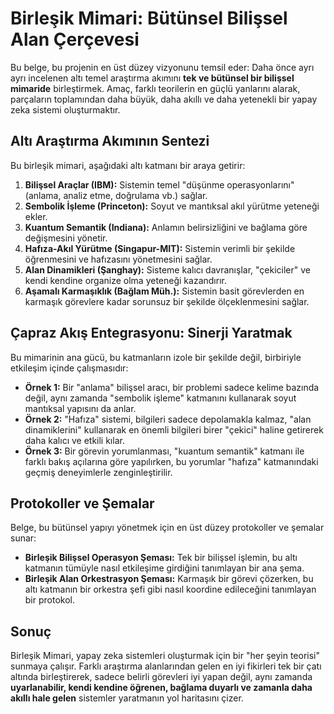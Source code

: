 # Birleşik Mimari: Bütünsel Bilişsel Alan Çerçevesi

Bu belge, bu projenin en üst düzey vizyonunu temsil eder: Daha önce ayrı ayrı incelenen altı temel araştırma akımını **tek ve bütünsel bir bilişsel mimaride** birleştirmek. Amaç, farklı teorilerin en güçlü yanlarını alarak, parçaların toplamından daha büyük, daha akıllı ve daha yetenekli bir yapay zeka sistemi oluşturmaktır.

## Altı Araştırma Akımının Sentezi

Bu birleşik mimari, aşağıdaki altı katmanı bir araya getirir:

1.  **Bilişsel Araçlar (IBM):** Sistemin temel "düşünme operasyonlarını" (anlama, analiz etme, doğrulama vb.) sağlar.
2.  **Sembolik İşleme (Princeton):** Soyut ve mantıksal akıl yürütme yeteneği ekler.
3.  **Kuantum Semantik (Indiana):** Anlamın belirsizliğini ve bağlama göre değişmesini yönetir.
4.  **Hafıza-Akıl Yürütme (Singapur-MIT):** Sistemin verimli bir şekilde öğrenmesini ve hafızasını yönetmesini sağlar.
5.  **Alan Dinamikleri (Şanghay):** Sisteme kalıcı davranışlar, "çekiciler" ve kendi kendine organize olma yeteneği kazandırır.
6.  **Aşamalı Karmaşıklık (Bağlam Müh.):** Sistemin basit görevlerden en karmaşık görevlere kadar sorunsuz bir şekilde ölçeklenmesini sağlar.

## Çapraz Akış Entegrasyonu: Sinerji Yaratmak

Bu mimarinin ana gücü, bu katmanların izole bir şekilde değil, birbiriyle etkileşim içinde çalışmasıdır:

*   **Örnek 1:** Bir "anlama" bilişsel aracı, bir problemi sadece kelime bazında değil, aynı zamanda "sembolik işleme" katmanını kullanarak soyut mantıksal yapısını da anlar.
*   **Örnek 2:** "Hafıza" sistemi, bilgileri sadece depolamakla kalmaz, "alan dinamiklerini" kullanarak en önemli bilgileri birer "çekici" haline getirerek daha kalıcı ve etkili kılar.
*   **Örnek 3:** Bir görevin yorumlanması, "kuantum semantik" katmanı ile farklı bakış açılarına göre yapılırken, bu yorumlar "hafıza" katmanındaki geçmiş deneyimlerle zenginleştirilir.

## Protokoller ve Şemalar

Belge, bu bütünsel yapıyı yönetmek için en üst düzey protokoller ve şemalar sunar:

*   **Birleşik Bilişsel Operasyon Şeması:** Tek bir bilişsel işlemin, bu altı katmanın tümüyle nasıl etkileşime girdiğini tanımlayan bir ana şema.
*   **Birleşik Alan Orkestrasyon Şeması:** Karmaşık bir görevi çözerken, bu altı katmanın bir orkestra şefi gibi nasıl koordine edileceğini tanımlayan bir protokol.

## Sonuç

Birleşik Mimari, yapay zeka sistemleri oluşturmak için bir "her şeyin teorisi" sunmaya çalışır. Farklı araştırma alanlarından gelen en iyi fikirleri tek bir çatı altında birleştirerek, sadece belirli görevleri iyi yapan değil, aynı zamanda **uyarlanabilir, kendi kendine öğrenen, bağlama duyarlı ve zamanla daha akıllı hale gelen** sistemler yaratmanın yol haritasını çizer.
